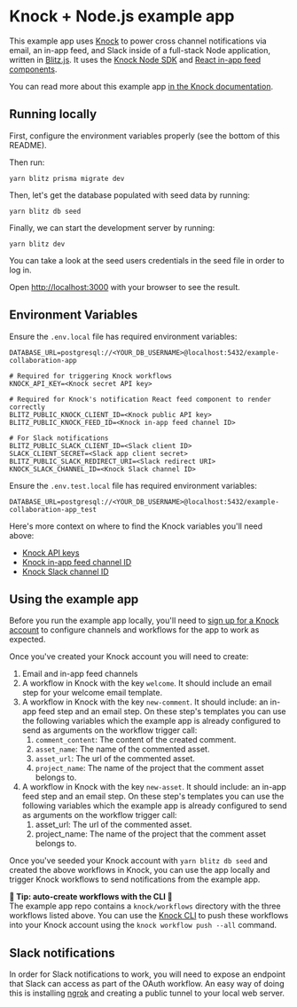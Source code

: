 # **Knock + Node.js example app**

This example app uses [Knock](https://knock.app) to power cross channel notifications via email, an in-app feed, and Slack inside of a full-stack Node application, written in [Blitz.js](https://blitzjs.com/). It uses the [Knock Node SDK](https://github.com/knocklabs/knock-node) and [React in-app feed components](https://github.com/knocklabs/react-notification-feed).

You can read more about this example app [in the Knock documentation](https://docs.knock.app/getting-started/example-app).

## Running locally

First, configure the environment variables properly (see the bottom of this README).

Then run:

```
yarn blitz prisma migrate dev
```

Then, let's get the database populated with seed data by running:

```
yarn blitz db seed
```

Finally, we can start the development server by running:

```
yarn blitz dev
```

You can take a look at the seed users credentials in the seed file in order to log in.

Open [http://localhost:3000](http://localhost:3000) with your browser to see the result.

## Environment Variables

Ensure the `.env.local` file has required environment variables:

```
DATABASE_URL=postgresql://<YOUR_DB_USERNAME>@localhost:5432/example-collaboration-app

# Required for triggering Knock workflows
KNOCK_API_KEY=<Knock secret API key>

# Required for Knock's notification React feed component to render correctly
BLITZ_PUBLIC_KNOCK_CLIENT_ID=<Knock public API key>
BLITZ_PUBLIC_KNOCK_FEED_ID=<Knock in-app feed channel ID>

# For Slack notifications
BLITZ_PUBLIC_SLACK_CLIENT_ID=<Slack client ID>
SLACK_CLIENT_SECRET=<Slack app client secret>
BLITZ_PUBLIC_SLACK_REDIRECT_URI=<Slack redirect URI>
KNOCK_SLACK_CHANNEL_ID=<Knock Slack channel ID>
```

Ensure the `.env.test.local` file has required environment variables:

```
DATABASE_URL=postgresql://<YOUR_DB_USERNAME>@localhost:5432/example-collaboration-app_test
```


Here's more context on where to find the Knock variables you'll need above:
* [Knock API keys](https://docs.knock.app/developer-tools/api-keys)
* [Knock in-app feed channel ID](https://docs.knock.app/in-app-ui/react/feed#getting-started)
* [Knock Slack channel ID](https://docs.knock.app/integrations/chat/slack/building-oauth-flow#how-to-set-slack-channel-data-in-knock)

## Using the example app
Before you run the example app locally, you'll need to [sign up for a Knock account](https://dashboard.knock.app/signup) to configure channels and workflows for the app to work as expected.

Once you've created your Knock account you will need to create:

1. Email and in-app feed channels
2. A workflow in Knock with the key `welcome`. It should include an email step for your welcome email template.
3. A workflow in Knock with the key `new-comment`. It should include: an in-app feed step and an email step. On these step's templates you can use the following variables which the example app is already configured to send as arguments on the workflow trigger call:
    1. `comment_content`: The content of the created comment.
    2. `asset_name`: The name of the commented asset.
    3. `asset_url`: The url of the commented asset.
    4. `project_name`: The name of the project that the comment asset belongs to.
4. A workflow in Knock with the key `new-asset`. It should include: an in-app feed step and an email step. On these step's templates you can use the following variables which the example app is already configured to send as arguments on the workflow trigger call:
    1. asset_url: The url of the commented asset.
    2. project_name: The name of the project that the comment asset belongs to.
  
Once you've seeded your Knock account with `yarn blitz db seed` and created the above workflows in Knock, you can use the app locally and trigger Knock workflows to send notifications from the example app.
  
**🚀 Tip: auto-create workflows with the CLI 🚀** <br> The example app repo contains a `knock/workflows` directory with the three workflows listed above. You can use the [Knock CLI](https://docs.knock.app/cli) to push these workflows into your Knock account using the `knock workflow push --all` command.

## Slack notifications

In order for Slack notifications to work, you will need to expose an endpoint that Slack can access
as part of the OAuth workflow. An easy way of doing this is installing [ngrok](https://ngrok.com/) and creating a public tunnel
to your local web server.

